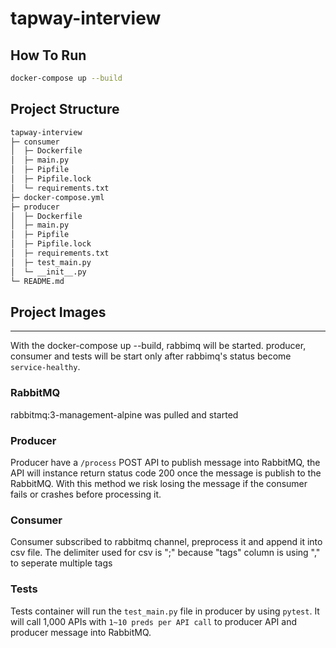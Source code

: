 # tapway-interview

## How To Run
``` bash
docker-compose up --build
```
## Project Structure
``` bash
tapway-interview
├─ consumer
│  ├─ Dockerfile
│  ├─ main.py
│  ├─ Pipfile
│  ├─ Pipfile.lock
│  └─ requirements.txt
├─ docker-compose.yml
├─ producer
│  ├─ Dockerfile
│  ├─ main.py
│  ├─ Pipfile
│  ├─ Pipfile.lock
│  ├─ requirements.txt
│  ├─ test_main.py
│  └─ __init__.py
└─ README.md

```

## Project Images
---
With the docker-compose up --build, rabbimq will be started. producer, consumer and tests will be start only after rabbimq's status become `service-healthy`.

### RabbitMQ 
rabbitmq:3-management-alpine was pulled and started

### Producer 
Producer have a `/process` POST API to publish message into RabbitMQ, the API will instance return status code 200 once the message is publish to the RabbitMQ. With this method we risk losing the message if the consumer fails or crashes before processing it.

### Consumer 
Consumer subscribed to rabbitmq channel, preprocess it and append it into csv file. The delimiter used for csv is ";" because "tags" column is using "," to seperate multiple tags

### Tests
Tests container will run the `test_main.py` file in producer by using `pytest`. It will call 1,000 APIs with `1~10 preds per API call` to producer API and producer message into RabbitMQ.


